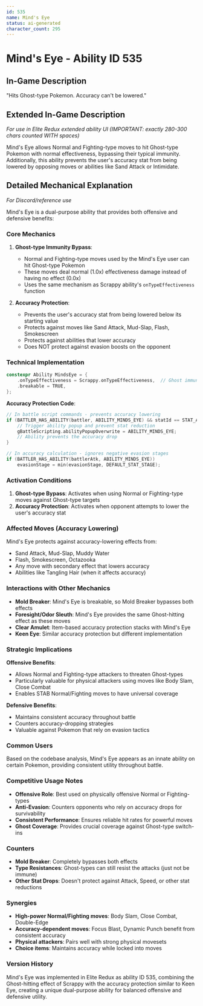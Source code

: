 ```yaml
---
id: 535
name: Mind's Eye
status: ai-generated
character_count: 295
---
```


# Mind's Eye - Ability ID 535

## In-Game Description
"Hits Ghost-type Pokemon. Accuracy can't be lowered."

## Extended In-Game Description
*For use in Elite Redux extended ability UI (IMPORTANT: exactly 280-300 chars counted WITH spaces)*

Mind's Eye allows Normal and Fighting-type moves to hit Ghost-type Pokemon with normal effectiveness, bypassing their typical immunity. Additionally, this ability prevents the user's accuracy stat from being lowered by opposing moves or abilities like Sand Attack or Intimidate.

## Detailed Mechanical Explanation
*For Discord/reference use*

Mind's Eye is a dual-purpose ability that provides both offensive and defensive benefits:

### Core Mechanics

1. **Ghost-type Immunity Bypass**: 
   - Normal and Fighting-type moves used by the Mind's Eye user can hit Ghost-type Pokemon
   - These moves deal normal (1.0x) effectiveness damage instead of having no effect (0.0x)
   - Uses the same mechanism as Scrappy ability's `onTypeEffectiveness` function

2. **Accuracy Protection**:
   - Prevents the user's accuracy stat from being lowered below its starting value
   - Protects against moves like Sand Attack, Mud-Slap, Flash, Smokescreen
   - Protects against abilities that lower accuracy
   - Does NOT protect against evasion boosts on the opponent

### Technical Implementation

```cpp
constexpr Ability MindsEye = {
    .onTypeEffectiveness = Scrappy.onTypeEffectiveness,  // Ghost immunity bypass
    .breakable = TRUE,
};
```

**Accuracy Protection Code**:
```cpp
// In battle script commands - prevents accuracy lowering
if (BATTLER_HAS_ABILITY(battler, ABILITY_MINDS_EYE) && statId == STAT_ACC) {
    // Trigger ability popup and prevent stat reduction
    gBattleScripting.abilityPopupOverwrite = ABILITY_MINDS_EYE;
    // Ability prevents the accuracy drop
}

// In accuracy calculation - ignores negative evasion stages
if (BATTLER_HAS_ABILITY(battlerAtk, ABILITY_MINDS_EYE))
    evasionStage = min(evasionStage, DEFAULT_STAT_STAGE);
```

### Activation Conditions

1. **Ghost-type Bypass**: Activates when using Normal or Fighting-type moves against Ghost-type targets
2. **Accuracy Protection**: Activates when opponent attempts to lower the user's accuracy stat

### Affected Moves (Accuracy Lowering)

Mind's Eye protects against accuracy-lowering effects from:
- Sand Attack, Mud-Slap, Muddy Water
- Flash, Smokescreen, Octazooka
- Any move with secondary effect that lowers accuracy
- Abilities like Tangling Hair (when it affects accuracy)

### Interactions with Other Mechanics

- **Mold Breaker**: Mind's Eye is breakable, so Mold Breaker bypasses both effects
- **Foresight/Odor Sleuth**: Mind's Eye provides the same Ghost-hitting effect as these moves
- **Clear Amulet**: Item-based accuracy protection stacks with Mind's Eye
- **Keen Eye**: Similar accuracy protection but different implementation

### Strategic Implications

**Offensive Benefits**:
- Allows Normal and Fighting-type attackers to threaten Ghost-types
- Particularly valuable for physical attackers using moves like Body Slam, Close Combat
- Enables STAB Normal/Fighting moves to have universal coverage

**Defensive Benefits**:
- Maintains consistent accuracy throughout battle
- Counters accuracy-dropping strategies
- Valuable against Pokemon that rely on evasion tactics

### Common Users

Based on the codebase analysis, Mind's Eye appears as an innate ability on certain Pokemon, providing consistent utility throughout battle.

### Competitive Usage Notes

- **Offensive Role**: Best used on physically offensive Normal or Fighting-types
- **Anti-Evasion**: Counters opponents who rely on accuracy drops for survivability
- **Consistent Performance**: Ensures reliable hit rates for powerful moves
- **Ghost Coverage**: Provides crucial coverage against Ghost-type switch-ins

### Counters

- **Mold Breaker**: Completely bypasses both effects
- **Type Resistances**: Ghost-types can still resist the attacks (just not be immune)
- **Other Stat Drops**: Doesn't protect against Attack, Speed, or other stat reductions

### Synergies

- **High-power Normal/Fighting moves**: Body Slam, Close Combat, Double-Edge
- **Accuracy-dependent moves**: Focus Blast, Dynamic Punch benefit from consistent accuracy
- **Physical attackers**: Pairs well with strong physical movesets
- **Choice items**: Maintains accuracy while locked into moves

### Version History

Mind's Eye was implemented in Elite Redux as ability ID 535, combining the Ghost-hitting effect of Scrappy with the accuracy protection similar to Keen Eye, creating a unique dual-purpose ability for balanced offensive and defensive utility.